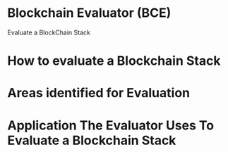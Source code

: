 # Blockchain Evaluator (BCE) 
Evaluate a BlockChain Stack

# How to evaluate a Blockchain Stack

# Areas identified for Evaluation 

# Application The Evaluator Uses To Evaluate a Blockchain Stack
